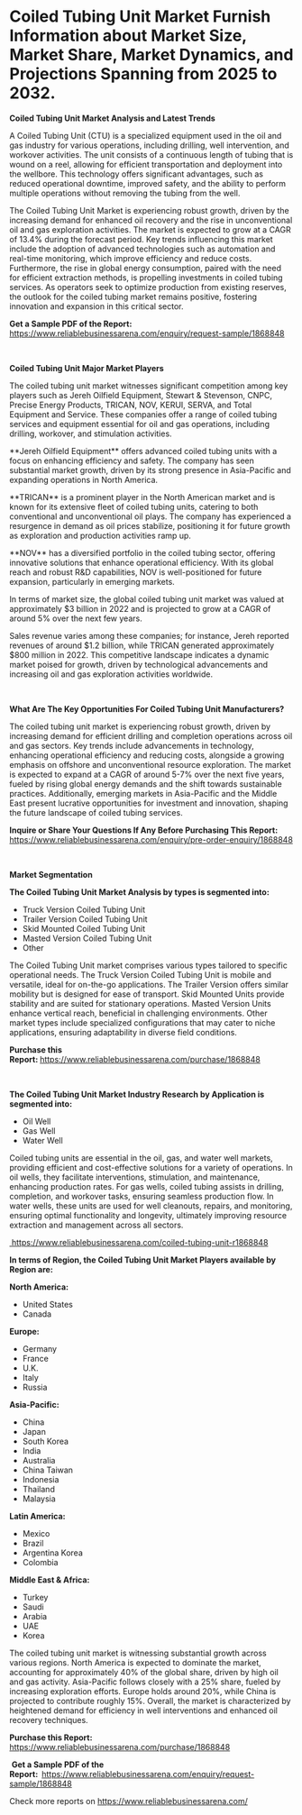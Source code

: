 <p><h1>Coiled Tubing Unit Market Furnish Information about Market Size, Market Share, Market Dynamics, and Projections Spanning from 2025 to 2032.</h1></p><p><strong>Coiled Tubing Unit Market Analysis and Latest Trends</strong></p>
<p><p>A Coiled Tubing Unit (CTU) is a specialized equipment used in the oil and gas industry for various operations, including drilling, well intervention, and workover activities. The unit consists of a continuous length of tubing that is wound on a reel, allowing for efficient transportation and deployment into the wellbore. This technology offers significant advantages, such as reduced operational downtime, improved safety, and the ability to perform multiple operations without removing the tubing from the well.</p><p>The Coiled Tubing Unit Market is experiencing robust growth, driven by the increasing demand for enhanced oil recovery and the rise in unconventional oil and gas exploration activities. The market is expected to grow at a CAGR of 13.4% during the forecast period. Key trends influencing this market include the adoption of advanced technologies such as automation and real-time monitoring, which improve efficiency and reduce costs. Furthermore, the rise in global energy consumption, paired with the need for efficient extraction methods, is propelling investments in coiled tubing services. As operators seek to optimize production from existing reserves, the outlook for the coiled tubing market remains positive, fostering innovation and expansion in this critical sector.</p></p>
<p><strong>Get a Sample PDF of the Report:&nbsp;</strong> <a href="https://www.reliablebusinessarena.com/enquiry/request-sample/1868848?utm_campaign=2288&utm_medium=2&utm_source=Github&utm_content=ia&utm_term=16022025&utm_id=coiled-tubing-unit">https://www.reliablebusinessarena.com/enquiry/request-sample/1868848</a></p>
<p>&nbsp;</p>
<p><strong>Coiled Tubing Unit Major Market Players</strong></p>
<p><p>The coiled tubing unit market witnesses significant competition among key players such as Jereh Oilfield Equipment, Stewart & Stevenson, CNPC, Precise Energy Products, TRICAN, NOV, KERUI, SERVA, and Total Equipment and Service. These companies offer a range of coiled tubing services and equipment essential for oil and gas operations, including drilling, workover, and stimulation activities.</p><p>**Jereh Oilfield Equipment** offers advanced coiled tubing units with a focus on enhancing efficiency and safety. The company has seen substantial market growth, driven by its strong presence in Asia-Pacific and expanding operations in North America. </p><p>**TRICAN** is a prominent player in the North American market and is known for its extensive fleet of coiled tubing units, catering to both conventional and unconventional oil plays. The company has experienced a resurgence in demand as oil prices stabilize, positioning it for future growth as exploration and production activities ramp up.</p><p>**NOV** has a diversified portfolio in the coiled tubing sector, offering innovative solutions that enhance operational efficiency. With its global reach and robust R&D capabilities, NOV is well-positioned for future expansion, particularly in emerging markets.</p><p>In terms of market size, the global coiled tubing unit market was valued at approximately $3 billion in 2022 and is projected to grow at a CAGR of around 5% over the next few years. </p><p>Sales revenue varies among these companies; for instance, Jereh reported revenues of around $1.2 billion, while TRICAN generated approximately $800 million in 2022. This competitive landscape indicates a dynamic market poised for growth, driven by technological advancements and increasing oil and gas exploration activities worldwide.</p></p>
<p>&nbsp;</p>
<p><strong>What Are The Key Opportunities For Coiled Tubing Unit Manufacturers?</strong></p>
<p><p>The coiled tubing unit market is experiencing robust growth, driven by increasing demand for efficient drilling and completion operations across oil and gas sectors. Key trends include advancements in technology, enhancing operational efficiency and reducing costs, alongside a growing emphasis on offshore and unconventional resource exploration. The market is expected to expand at a CAGR of around 5-7% over the next five years, fueled by rising global energy demands and the shift towards sustainable practices. Additionally, emerging markets in Asia-Pacific and the Middle East present lucrative opportunities for investment and innovation, shaping the future landscape of coiled tubing services.</p></p>
<p><strong>Inquire or Share Your Questions If Any Before Purchasing This Report:</strong> <a href="https://www.reliablebusinessarena.com/enquiry/pre-order-enquiry/1868848?utm_campaign=2288&utm_medium=2&utm_source=Github&utm_content=ia&utm_term=16022025&utm_id=coiled-tubing-unit">https://www.reliablebusinessarena.com/enquiry/pre-order-enquiry/1868848</a></p>
<p>&nbsp;</p>
<p><strong>Market Segmentation</strong></p>
<p><strong>The Coiled Tubing Unit Market Analysis by types is segmented into:</strong></p>
<p><ul><li>Truck Version Coiled Tubing Unit</li><li>Trailer Version Coiled Tubing Unit</li><li>Skid Mounted Coiled Tubing Unit</li><li>Masted Version Coiled Tubing Unit</li><li>Other</li></ul></p>
<p><p>The Coiled Tubing Unit market comprises various types tailored to specific operational needs. The Truck Version Coiled Tubing Unit is mobile and versatile, ideal for on-the-go applications. The Trailer Version offers similar mobility but is designed for ease of transport. Skid Mounted Units provide stability and are suited for stationary operations. Masted Version Units enhance vertical reach, beneficial in challenging environments. Other market types include specialized configurations that may cater to niche applications, ensuring adaptability in diverse field conditions.</p></p>
<p><strong>Purchase this Report:&nbsp;</strong><a href="https://www.reliablebusinessarena.com/purchase/1868848?utm_campaign=2288&utm_medium=2&utm_source=Github&utm_content=ia&utm_term=16022025&utm_id=coiled-tubing-unit">https://www.reliablebusinessarena.com/purchase/1868848</a></p>
<p>&nbsp;</p>
<p><strong>The Coiled Tubing Unit Market Industry Research by Application is segmented into:</strong></p>
<p><ul><li>Oil Well</li><li>Gas Well</li><li>Water Well</li></ul></p>
<p><p>Coiled tubing units are essential in the oil, gas, and water well markets, providing efficient and cost-effective solutions for a variety of operations. In oil wells, they facilitate interventions, stimulation, and maintenance, enhancing production rates. For gas wells, coiled tubing assists in drilling, completion, and workover tasks, ensuring seamless production flow. In water wells, these units are used for well cleanouts, repairs, and monitoring, ensuring optimal functionality and longevity, ultimately improving resource extraction and management across all sectors.</p></p>
<p><a href="https://www.reliablebusinessarena.com/coiled-tubing-unit-r1868848?utm_campaign=2288&utm_medium=2&utm_source=Github&utm_content=ia&utm_term=16022025&utm_id=coiled-tubing-unit">&nbsp;https://www.reliablebusinessarena.com/coiled-tubing-unit-r1868848</a></p>
<p><strong>In terms of Region, the Coiled Tubing Unit Market Players available by Region are:</strong></p>
<p>
    <p> <strong> North America: </strong>
        <ul>
            <li>United States</li>
            <li>Canada</li>
        </ul>
        </p> 
    <p> <strong> Europe: </strong>
        <ul>
            <li>Germany</li>
            <li>France</li>
            <li>U.K.</li>
            <li>Italy</li>
            <li>Russia</li>
        </ul>
        </p> 
    <p> <strong> Asia-Pacific: </strong>
        <ul>
            <li>China</li>
            <li>Japan</li>
            <li>South Korea</li>
            <li>India</li>
            <li>Australia</li>
            <li>China Taiwan</li>
            <li>Indonesia</li>
            <li>Thailand</li>
            <li>Malaysia</li>
        </ul>
        </p> 
    <p> <strong> Latin America: </strong>
        <ul>
            <li>Mexico</li>
            <li>Brazil</li>
            <li>Argentina Korea</li>
            <li>Colombia</li>
        </ul>
        </p> 
    <p> <strong> Middle East & Africa: </strong>
        <ul>
            <li>Turkey</li>
            <li>Saudi</li>
            <li>Arabia</li>
            <li>UAE</li>
            <li>Korea</li>
        </ul>
    </p>
    </p>
<p><p>The coiled tubing unit market is witnessing substantial growth across various regions. North America is expected to dominate the market, accounting for approximately 40% of the global share, driven by high oil and gas activity. Asia-Pacific follows closely with a 25% share, fueled by increasing exploration efforts. Europe holds around 20%, while China is projected to contribute roughly 15%. Overall, the market is characterized by heightened demand for efficiency in well interventions and enhanced oil recovery techniques.</p></p>
<p><strong>Purchase this Report: </strong><a href="https://www.reliablebusinessarena.com/purchase/1868848?utm_campaign=2288&utm_medium=2&utm_source=Github&utm_content=ia&utm_term=16022025&utm_id=coiled-tubing-unit">https://www.reliablebusinessarena.com/purchase/1868848</a></p>
<p>&nbsp;<strong>Get a Sample PDF of the Report:&nbsp;&nbsp;</strong><a href="https://www.reliablebusinessarena.com/enquiry/request-sample/1868848?utm_campaign=2288&utm_medium=2&utm_source=Github&utm_content=ia&utm_term=16022025&utm_id=coiled-tubing-unit">https://www.reliablebusinessarena.com/enquiry/request-sample/1868848</a></p>
<p><strong></strong></p>
<p>Check more reports on <a href="https://www.reliablebusinessarena.com/?utm_campaign=2288&utm_medium=2&utm_source=Github&utm_content=ia&utm_term=16022025&utm_id=coiled-tubing-unit">https://www.reliablebusinessarena.com/</a></p>